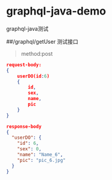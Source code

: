# graphql-java-demo
graphql-java测试

##/graphql/getUser
测试接口
> method:post

```json
request-body:
{
	userDO(id:6)
	{
		id,
		sex,
		name,
		pic
	}
}

response-body
{
  "userDO": {
    "id": 6,
    "sex": 0,
    "name": "Name_6",
    "pic": "pic_6.jpg"
  }
}
```
